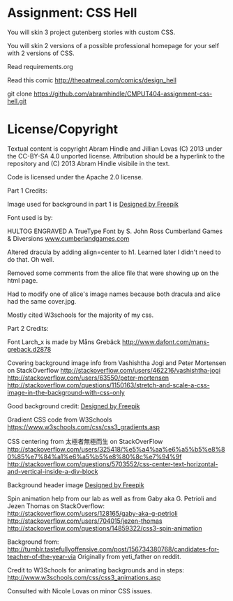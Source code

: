 Assignment: CSS Hell
====================

You will skin 3 project gutenberg stories with custom CSS.

You will skin 2 versions of a possible professional homepage for your
self with 2 versions of CSS.

Read requirements.org

Read this comic http://theoatmeal.com/comics/design_hell

git clone https://github.com/abramhindle/CMPUT404-assignment-css-hell.git

License/Copyright
=================

Textual content is copyright Abram Hindle and Jillian Lovas (C) 2013 under the CC-BY-SA
4.0 unported license. Attribution should be a hyperlink to the
repository and (C) 2013 Abram Hindle visibile in the text.

Code is licensed under the Apache 2.0 license.

Part 1 Credits:

Image used for background in part 1 is <a href="http://www.freepik.com/free-photo/marble-building-concrete-grey-slab_1040066.htm">Designed by Freepik</a>

Font used is by:

HULTOG ENGRAVED
A TrueType Font by S. John Ross
Cumberland Games & Diversions
www.cumberlandgames.com

Altered dracula by adding align=center to h1.
Learned later I didn't need to do that. Oh well.

Removed some comments from the alice file that were showing up on the html page.

Had to modify one of alice's image names because both dracula and alice had the same cover.jpg.

Mostly cited W3schools for the majority of my css.


Part 2 Credits:

Font Larch_x is made by Måns Grebäck 
http://www.dafont.com/mans-greback.d2878

Covering background image info from
Vashishtha Jogi and Peter Mortensen
on StackOverflow
http://stackoverflow.com/users/462216/vashishtha-jogi
http://stackoverflow.com/users/63550/peter-mortensen
http://stackoverflow.com/questions/1150163/stretch-and-scale-a-css-image-in-the-background-with-css-only

Good background credit: <a href="http://www.freepik.com/free-vector/abstract-blue-background_859016.htm">Designed by Freepik</a>


Gradient CSS code from
W3Schools
https://www.w3schools.com/css/css3_gradients.asp


CSS centering from 太極者無極而生
on StackOverFlow
http://stackoverflow.com/users/325418/%e5%a4%aa%e6%a5%b5%e8%80%85%e7%84%a1%e6%a5%b5%e8%80%8c%e7%94%9f
http://stackoverflow.com/questions/5703552/css-center-text-horizontal-and-vertical-inside-a-div-block

Background header image <a href='http://www.freepik.com/free-vector/sky-background-in-blue-and-yellow-tones_813241.htm'>Designed by Freepik</a>


Spin animation help from our lab
as well as from Gaby aka G. Petrioli and 
Jezen Thomas on StackOverflow:
http://stackoverflow.com/users/128165/gaby-aka-g-petrioli
http://stackoverflow.com/users/704015/jezen-thomas
http://stackoverflow.com/questions/14859322/css3-spin-animation

Background from: http://tumblr.tastefullyoffensive.com/post/156734380768/candidates-for-teacher-of-the-year-via Originally from yeti_father on reddit.


Credit to W3Schools for
animating backgrounds and in steps:
http://www.w3schools.com/css/css3_animations.asp

Consulted with Nicole Lovas on minor CSS issues.
